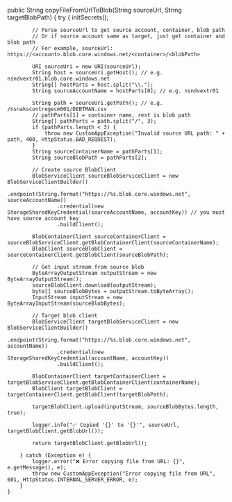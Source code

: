 public String copyFileFromUrlToBlob(String sourceUrl, String targetBlobPath) {
        try {
            initSecrets();

            // Parse sourceUrl to get source account, container, blob path
            // Or if source account same as target, just get container and blob path
            // For example, sourceUrl: https://<account>.blob.core.windows.net/<container>/<blobPath>

            URI sourceUri = new URI(sourceUrl);
            String host = sourceUri.getHost(); // e.g. nsndvextr01.blob.core.windows.net
            String[] hostParts = host.split("\\.");
            String sourceAccountName = hostParts[0]; // e.g. nsndvextr01

            String path = sourceUri.getPath(); // e.g. /nsnakscontregecm001/DEBTMAN.csv
            // pathParts[1] = container name, rest is blob path
            String[] pathParts = path.split("/", 3);
            if (pathParts.length < 3) {
                throw new CustomAppException("Invalid source URL path: " + path, 400, HttpStatus.BAD_REQUEST);
            }
            String sourceContainerName = pathParts[1];
            String sourceBlobPath = pathParts[2];

            // Create source BlobClient
            BlobServiceClient sourceBlobServiceClient = new BlobServiceClientBuilder()
                    .endpoint(String.format("https://%s.blob.core.windows.net", sourceAccountName))
                    .credential(new StorageSharedKeyCredential(sourceAccountName, accountKey)) // you must have source account key
                    .buildClient();

            BlobContainerClient sourceContainerClient = sourceBlobServiceClient.getBlobContainerClient(sourceContainerName);
            BlobClient sourceBlobClient = sourceContainerClient.getBlobClient(sourceBlobPath);

            // Get input stream from source blob
            ByteArrayOutputStream outputStream = new ByteArrayOutputStream();
            sourceBlobClient.download(outputStream);
            byte[] sourceBlobBytes = outputStream.toByteArray();
            InputStream inputStream = new ByteArrayInputStream(sourceBlobBytes);

            // Target blob client
            BlobServiceClient targetBlobServiceClient = new BlobServiceClientBuilder()
                    .endpoint(String.format("https://%s.blob.core.windows.net", accountName))
                    .credential(new StorageSharedKeyCredential(accountName, accountKey))
                    .buildClient();

            BlobContainerClient targetContainerClient = targetBlobServiceClient.getBlobContainerClient(containerName);
            BlobClient targetBlobClient = targetContainerClient.getBlobClient(targetBlobPath);

            targetBlobClient.upload(inputStream, sourceBlobBytes.length, true);

            logger.info("✅ Copied '{}' to '{}'", sourceUrl, targetBlobClient.getBlobUrl());

            return targetBlobClient.getBlobUrl();

        } catch (Exception e) {
            logger.error("❌ Error copying file from URL: {}", e.getMessage(), e);
            throw new CustomAppException("Error copying file from URL", 601, HttpStatus.INTERNAL_SERVER_ERROR, e);
        }
    }
